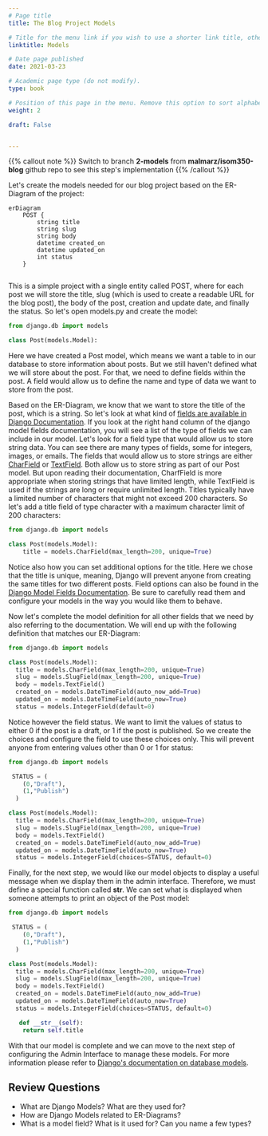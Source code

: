 ```yaml
---
# Page title
title: The Blog Project Models

# Title for the menu link if you wish to use a shorter link title, otherwise remove this option.
linktitle: Models

# Date page published
date: 2021-03-23

# Academic page type (do not modify).
type: book

# Position of this page in the menu. Remove this option to sort alphabetically.
weight: 2

draft: False


---
```


{{% callout note %}}
Switch to branch **2-models** from **malmarz/isom350-blog** github repo to see this step's implementation
{{% /callout %}}

Let's create the models needed for our blog project based on the ER-Diagram of the project:

```mermaid
erDiagram
    POST {
        string title
        string slug
        string body
        datetime created_on
        datetime updated_on
        int status 
    }
    
```

This is a simple project with a single entity called POST, where for each post we will store the title, slug (which is used to create a readable URL for the blog post), the body of the post, creation and update date, and finally the status. So let's open models.py and create the model:

```python
from django.db import models

class Post(models.Model):

```

Here we have created a Post model, which means we want a table to in our database to store information about posts. But we still haven't defined what we will store about the post. For that, we need to define fields within the post. A field would allow us to define the name and type of data we want to store from the post.

Based on the ER-Diagram, we know that we want to store the title of the post, which is a string. So let's look at what kind of [fields are available in Django Documentation](https://docs.djangoproject.com/en/3.1/ref/models/fields/). If you look at the right hand column of the django model fields documentation, you will see a list of the type of fields we can include in our model. Let's look for a field type that would allow us to store string data. You can see there are many types of fields, some for integers, images, or emails. The fields that would allow us to store strings are either [CharField](https://docs.djangoproject.com/en/3.1/ref/models/fields/#charfield) or [TextField](https://docs.djangoproject.com/en/3.1/ref/models/fields/#textfield). Both allow us to store string as part of our Post model. But upon reading their documentation, CharfField is more appropriate when storing strings that have limited length, while TextField is used if the strings are long or require unlimited length. Titles typically have a limited number of characters that might not exceed 200 characters. So let's add a title field of type character with a maximum character limit of 200 characters:

```python
from django.db import models

class Post(models.Model):
    title = models.CharField(max_length=200, unique=True)
```
Notice also how you can set additional options for the title. Here we chose that the title is unique, meaning, Django will prevent anyone from creating the same titles for two different posts. Field options can also be found in the [Django Model Fields Documentation](https://docs.djangoproject.com/en/3.1/ref/models/fields/). Be sure to carefully read them and configure your models in the way you would like them to behave.

Now let's complete the model definition for all other fields that we need by also referring to the documentation. We will end up with the following definition that matches our ER-Diagram:

```python
from django.db import models

class Post(models.Model):
  title = models.CharField(max_length=200, unique=True)
  slug = models.SlugField(max_length=200, unique=True)
  body = models.TextField()
  created_on = models.DateTimeField(auto_now_add=True)
  updated_on = models.DateTimeField(auto_now=True)
  status = models.IntegerField(default=0)
```

Notice however the field status. We want to limit the values of status to either 0 if the post is a draft, or 1 if the post is published. So we create the choices and configure the field to use these choices only. This will prevent anyone from entering values other than 0 or 1 for status:

```python
from django.db import models

 STATUS = (
    (0,"Draft"),
    (1,"Publish")
  )

class Post(models.Model):
  title = models.CharField(max_length=200, unique=True)
  slug = models.SlugField(max_length=200, unique=True)
  body = models.TextField()
  created_on = models.DateTimeField(auto_now_add=True)
  updated_on = models.DateTimeField(auto_now=True)
  status = models.IntegerField(choices=STATUS, default=0)
```

Finally, for the next step, we would like our model objects to display a useful message when we display them in the admin interface. Therefore, we must define a special function called **__str__**. We can set what is displayed when someone attempts to print an object of the Post model:

```python
from django.db import models

 STATUS = (
    (0,"Draft"),
    (1,"Publish")
  )

class Post(models.Model):
  title = models.CharField(max_length=200, unique=True)
  slug = models.SlugField(max_length=200, unique=True)
  body = models.TextField()
  created_on = models.DateTimeField(auto_now_add=True)
  updated_on = models.DateTimeField(auto_now=True)
  status = models.IntegerField(choices=STATUS, default=0)

   def __str__(self):
    return self.title
```

With that our model is complete and we can move to the next step of configuring the Admin Interface to manage these models. For more information please refer to [Django's documentation on database models](https://docs.djangoproject.com/en/3.1/topics/db/models/).

## Review Questions

- What are Django Models? What are they used for?
- How are Django Models related to ER-Diagrams?
- What is a model field? What is it used for? Can you name a few types?
